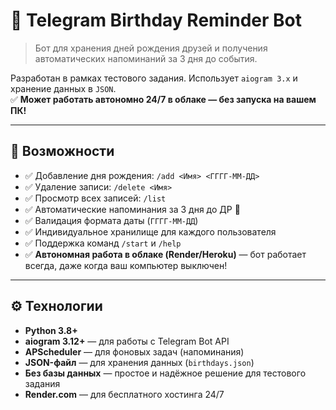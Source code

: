 # 🎂 Telegram Birthday Reminder Bot

> Бот для хранения дней рождения друзей и получения автоматических напоминаний за 3 дня до события.

Разработан в рамках тестового задания. Использует `aiogram 3.x` и хранение данных в `JSON`.  
✅ **Может работать автономно 24/7 в облаке — без запуска на вашем ПК!**

---

## 🚀 Возможности

- ✅ Добавление дня рождения: `/add <Имя> <ГГГГ-ММ-ДД>`
- ✅ Удаление записи: `/delete <Имя>`
- ✅ Просмотр всех записей: `/list`
- ✅ Автоматические напоминания за 3 дня до ДР 🎉
- ✅ Валидация формата даты (`ГГГГ-ММ-ДД`)
- ✅ Индивидуальное хранилище для каждого пользователя
- ✅ Поддержка команд `/start` и `/help`
- ✅ **Автономная работа в облаке (Render/Heroku)** — бот работает всегда, даже когда ваш компьютер выключен!

---

## ⚙️ Технологии

- **Python 3.8+**
- **aiogram 3.12+** — для работы с Telegram Bot API
- **APScheduler** — для фоновых задач (напоминания)
- **JSON-файл** — для хранения данных (`birthdays.json`)
- **Без базы данных** — простое и надёжное решение для тестового задания
- **Render.com** — для бесплатного хостинга 24/7

